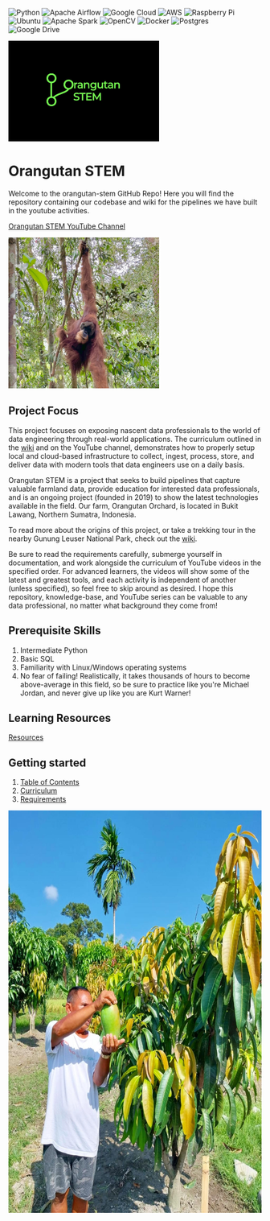 ﻿![Python](https://img.shields.io/badge/python-3670A0?style=for-the-badge&logo=python&logoColor=ffdd54)
![Apache Airflow](https://img.shields.io/badge/Apache%20Airflow-017CEE?style=for-the-badge&logo=Apache%20Airflow&logoColor=white)
![Google Cloud](https://img.shields.io/badge/GoogleCloud-%234285F4.svg?style=for-the-badge&logo=google-cloud&logoColor=white)
![AWS](https://img.shields.io/badge/AWS-%23FF9900.svg?style=for-the-badge&logo=amazon-aws&logoColor=white)
![Raspberry Pi](https://img.shields.io/badge/-RaspberryPi-C51A4A?style=for-the-badge&logo=Raspberry-Pi)
![Ubuntu](https://img.shields.io/badge/Ubuntu-E95420?style=for-the-badge&logo=ubuntu&logoColor=white)
![Apache Spark](https://img.shields.io/badge/Apache%20Spark-FDEE21?style=flat-square&logo=apachespark&logoColor=black)
![OpenCV](https://img.shields.io/badge/opencv-%23white.svg?style=for-the-badge&logo=opencv&logoColor=white)
![Docker](https://img.shields.io/badge/docker-%230db7ed.svg?style=for-the-badge&logo=docker&logoColor=white)
![Postgres](https://img.shields.io/badge/postgres-%23316192.svg?style=for-the-badge&logo=postgresql&logoColor=white)
![Google Drive](https://img.shields.io/badge/Google%20Drive-4285F4?style=for-the-badge&logo=googledrive&logoColor=white)

<img src="https://github.com/mikestack15/orangutan-stem/blob/main/docs/wiki_pics/orangutan_stem_logo.jpg" width="300" height="200">

# Orangutan STEM
Welcome to the orangutan-stem GitHub Repo! Here you will find the repository containing our codebase and wiki for the pipelines we have built in the youtube activities.

[Orangutan STEM YouTube Channel](https://youtube.com/@orangutan-stem)

<img src="https://github.com/mikestack15/orangutan-stem/blob/main/docs/wiki_pics/orangutan_gunung_leuser_march_23.jpg" width="300" height="300">

## Project Focus

This project focuses on exposing nascent data professionals to the world of data engineering through real-world applications. The curriculum outlined in the [wiki](https://github.com/mikestack15/orangutan-stem/wiki/Curriculum) and on the YouTube channel, demonstrates how to properly setup local and cloud-based infrastructure to collect, ingest, process, store, and deliver data with modern tools that data engineers use on a daily basis.

Orangutan STEM is a project that seeks to build pipelines that capture valuable farmland data, provide education for interested data professionals, and is an ongoing project (founded in 2019) to show the latest technologies available in the field. Our farm, Orangutan Orchard, is located in Bukit Lawang, Northern Sumatra, Indonesia.

To read more about the origins of this project, or take a trekking tour in the nearby Gunung Leuser National Park, check out the [wiki](https://github.com/mikestack15/orangutan-stem/wiki/Orangutan-STEM-Project-Origins-&-Background).

Be sure to read the requirements carefully, submerge yourself in documentation, and work alongside the curriculum of YouTube videos in the specified order. For advanced  learners, the videos will show some of the latest and greatest tools, and each activity is independent of another (unless specified), so feel free to skip around as desired. I hope this repository, knowledge-base, and YouTube series can be valuable to any data professional, no matter what background they come from!

## Prerequisite Skills
1. Intermediate Python
2. Basic SQL
3. Familiarity with Linux/Windows operating systems
4. No fear of failing! Realistically, it takes thousands of hours to become above-average in this field, so be sure to practice like you're Michael Jordan, and never give up like you are Kurt Warner!

## Learning Resources
[Resources](https://github.com/mikestack15/orangutan-stem/wiki/Learning-Resources)

## Getting started

1. [Table of Contents](https://github.com/mikestack15/orangutan-stem/wiki)
2. [Curriculum](https://github.com/mikestack15/orangutan-stem/wiki/Curriculum)
3. [Requirements](https://github.com/mikestack15/orangutan-stem/wiki/Requirements)


<img src="https://github.com/mikestack15/orangutan-stem/blob/main/docs/wiki_pics/orangutan_orchard_mango_trees_may_2023.JPG" width="600" height="800">